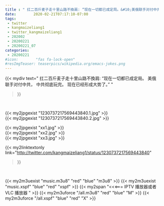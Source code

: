 ```yaml
---
title : " 扛二百斤麦子走十里山路不換肩: “现在一切都已成定局。&#10;美俄联手对付中共，&#10;中共彻底玩完。&#10;现在已经形成大势了。”  "
date:        2020-02-21T07:17:10-07:00
tags:
 - twitter
 - kangmaizeliang1
 - twitter_kangmaizeliang1
 - 202002
 - 20200221
 - 20200221_07
categories:
 - 20200221
#icon:        "fas fa-lock-open"
#resImgTeaser: teaserpics/wikipedia.org/emacs-jokes.png
---
```


{{< mydiv text=" 扛二百斤麦子走十里山路不換肩: “现在一切都已成定局。&#10;美俄联手对付中共，&#10;中共彻底玩完。&#10;现在已经形成大势了。”  "
>}}
<br>


 {{< my2jpgexist "1230737217569443840.1.jpg" >}}<br>  {{< my2jpgexist "1230737217569443840.2.jpg" >}}<br> 

{{< my2jpgexist "xx1.jpg" >}}<br>
{{< my2jpgexist "xx2.jpg" >}}<br>
{{< my2jpgexist "xx3.jpg" >}}<br>


{{< my2linktextonly link="http://twitter.com/kangmaizeliang1/status/1230737217569443840"
>}}


<br>

{{< my2m3uexist "music.m3u8" "red"  "blue" "m3u8" >}} {{< my2m3uexist "music.xspf" "blue" "red"  "xspf" >}} {{< my2span "<<<=== IPTV 播放器或者 VLC 播放器 " >}} {{< my2m3uforce "/all.m3u8" "red"  "blue" "M" >}} {{< my2m3uforce "/all.xspf" "blue" "red"  "X" >}} 
